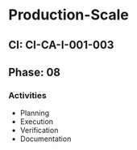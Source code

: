 # Production-Scale

## CI: CI-CA-I-001-003
## Phase: 08

### Activities
- Planning
- Execution
- Verification
- Documentation
